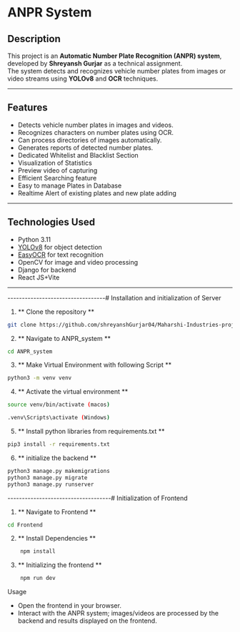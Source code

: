 # ANPR System

## Description
This project is an **Automatic Number Plate Recognition (ANPR) system**, developed by **Shreyansh Gurjar** as a technical assignment.  
The system detects and recognizes vehicle number plates from images or video streams using **YOLOv8** and **OCR** techniques.

---

## Features
- Detects vehicle number plates in images and videos.
- Recognizes characters on number plates using OCR.
- Can process directories of images automatically.
- Generates reports of detected number plates.
- Dedicated Whitelist and Blacklist Section
- Visualization of Statistics
- Preview video of capturing
- Efficient Searching feature
- Easy to manage Plates in Database
- Realtime Alert of existing plates and new plate adding

---

## Technologies Used
- Python 3.11
- [YOLOv8](https://ultralytics.com/) for object detection
- [EasyOCR](https://github.com/JaidedAI/EasyOCR) for text recognition
- OpenCV for image and video processing
- Django for backend
- React JS+Vite


---

----------------------------------# Installation and initialization of Server
 
1. ** Clone the repository **
```bash
git clone https://github.com/shreyanshGurjar04/Maharshi-Industries-project.git

```

2. ** Navigate to ANPR_system **
```bash
cd ANPR_system

```
   
3. ** Make Virtual Environment with following Script **

```bash
python3 -m venv venv

```
4. ** Activate the virtual environment **

```bash
source venv/bin/activate (macos)

.venv\Scripts\activate (Windows)

```
5. ** Install python libraries from requirements.txt **

```bash
pip3 install -r requirements.txt

```
6. ** initialize the backend **

```bash
python3 manage.py makemigrations
python3 manage.py migrate
python3 manage.py runserver

```

------------------------------------#  Initialization of Frontend

1. ** Navigate to Frontend **

```bash
cd Frontend

```

2. ** Install Dependencies **
```bash
    npm install
```
3. ** Initializing the frontend **
   
```bash
    npm run dev
```

Usage
- Open the frontend in your browser.
- Interact with the ANPR system; images/videos are processed by the backend and results displayed on the frontend.

